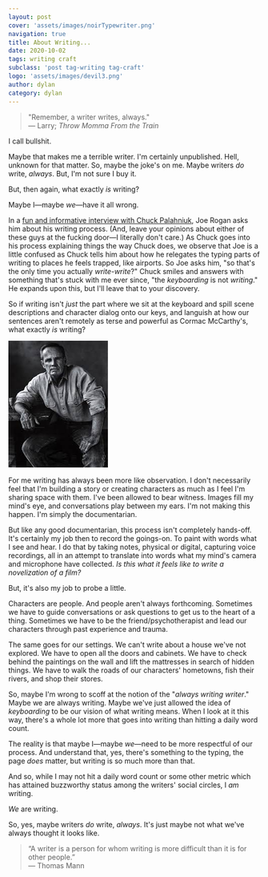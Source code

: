 ```yaml
---
layout: post
cover: 'assets/images/noirTypewriter.png'
navigation: true
title: About Writing...
date: 2020-10-02
tags: writing craft
subclass: 'post tag-writing tag-craft' 
logo: 'assets/images/devil3.png'
author: dylan
category: dylan
---
```


> "Remember, a writer writes, always."  
> &mdash; Larry; _Throw Momma From the Train_

I call bullshit.

Maybe that makes me a terrible writer. I'm certainly unpublished. Hell, unknown for that matter. So, maybe the joke's on me. Maybe writers _do_ write, _always_. But, I'm not sure I buy it. 

But, then again, what exactly _is_ writing?

Maybe I&mdash;maybe _we_&mdash;have it all wrong.

In a [fun and informative interview with Chuck Palahniuk](https://www.youtube.com/watch?v=v8ZCX0eywXw), Joe Rogan asks him about his writing process. (And, leave your opinions about either of these guys at the fucking door&mdash;I literally don't care.) As Chuck goes into his process explaining things the way Chuck does, we observe that Joe is a little confused as Chuck tells him about how he relegates the typing parts of writing to places he feels trapped, like airports. So Joe asks him, "so that's the only time you actually _write-write_?" Chuck smiles and answers with something that's stuck with me ever since, "the _keyboarding_ is not _writing_." He expands upon this, but I'll leave that to your discovery.

So if writing isn't _just_ the part where we sit at the keyboard and spill scene descriptions and character dialog onto our keys, and languish at how our sentences aren't remotely as terse and powerful as Cormac McCarthy's, what exactly _is_ writing?

![Cormac McCarthy; objectively the greatest writer of all time...and equally as suave.](assets/images/cormac1.jpg)

For me writing has always been more like observation. I don't necessarily feel that I'm building a story or creating characters as much as I feel I'm sharing space with them. I've been allowed to bear witness. Images fill my mind's eye, and conversations play between my ears. I'm not making this happen. I'm simply the documentarian. 

But like any good documentarian, this process isn't completely hands-off. It's certainly my job then to record the goings-on. To paint with words what I see and hear. I do that by taking notes, physical or digital, capturing voice recordings, all in an attempt to translate into words what my mind's camera and microphone have collected. _Is this what it feels like to write a novelization of a film?_ 

But, it's also my job to probe a little. 

Characters are people. And people aren't always forthcoming. Sometimes we have to guide conversations or ask questions to get us to the heart of a thing. Sometimes we have to be the friend/psychotherapist and lead our characters through past experience and trauma. 

The same goes for our settings. We can't write about a house we've not explored. We have to open all the doors and cabinets. We have to check behind the paintings on the wall and lift the mattresses in search of hidden things. We have to walk the roads of our characters' hometowns, fish their rivers, and shop their stores.

So, maybe I'm wrong to scoff at the notion of the "_always writing writer_." Maybe we are always writing. Maybe we've just allowed the idea of _keyboarding_ to be our vision of what writing means. When I look at it this way, there's a whole lot more that goes into writing than hitting a daily word count.

The reality is that maybe I&mdash;maybe _we_&mdash;need to be more respectful of our process. And understand that, yes, there's something to the typing, the page _does_ matter, but writing is so much more than that.

And so, while I may not hit a daily word count or some other metric which has attained buzzworthy status among the writers' social circles, I _am_ writing. 

_We_ are writing.

So, yes, maybe writers _do_ write, _always_. It's just maybe not what we've always thought it looks like. 

> “A writer is a person for whom writing is more difficult than it is for other people.”  
> &mdash; Thomas Mann